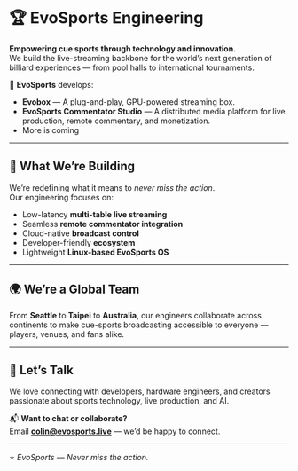 # 🏆 EvoSports Engineering

**Empowering cue sports through technology and innovation.**  
We build the live-streaming backbone for the world’s next generation of billiard experiences — from pool halls to international tournaments.  

🎥 **EvoSports** develops:
- **Evobox** — A plug-and-play, GPU-powered streaming box.
- **EvoSports Commentator Studio** — A distributed media platform for live production, remote commentary, and monetization.
- More is coming

---

## 🚀 What We’re Building

We’re redefining what it means to *never miss the action*.  
Our engineering focuses on:
- Low-latency **multi-table live streaming**
- Seamless **remote commentator integration**
- Cloud-native **broadcast control**
- Developer-friendly **ecosystem**
- Lightweight **Linux-based EvoSports OS**

---

## 🌍 We’re a Global Team

From **Seattle** to **Taipei** to **Australia**, our engineers collaborate across continents to make cue-sports broadcasting accessible to everyone — players, venues, and fans alike.

---

## 🤝 Let’s Talk

We love connecting with developers, hardware engineers, and creators passionate about sports technology, live production, and AI.

📬 **Want to chat or collaborate?**  
Email **[colin@evosports.live](mailto:colin@evosports.live)** — we’d be happy to connect.

---

⭐️ *EvoSports — Never miss the action.*
